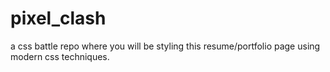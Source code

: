# pixel_clash
a css battle repo where you will be styling this resume/portfolio page using modern css techniques.
